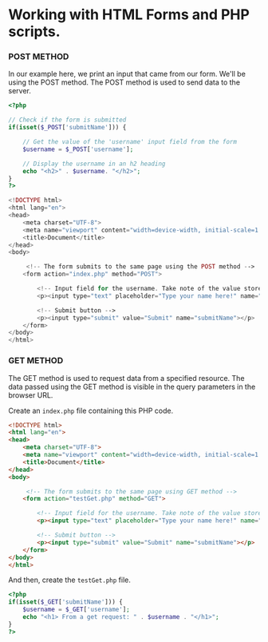 # Working with HTML Forms and PHP scripts. 

### POST METHOD
In our example here, we print an input that came from our form. We'll be using the POST method. The POST method is used to send data to the server. 

```php
<?php

// Check if the form is submitted
if(isset($_POST['submitName'])) {

	// Get the value of the 'username' input field from the form  
	$username = $_POST['username'];

	// Display the username in an h2 heading 
	echo "<h2>" . $username. "</h2>";  
}
?>

<!DOCTYPE html>
<html lang="en">
<head>
	<meta charset="UTF-8">
	<meta name="viewport" content="width=device-width, initial-scale=1.0">
	<title>Document</title>
</head>
<body>

	 <!-- The form submits to the same page using the POST method -->
	<form action="index.php" method="POST">

		<!-- Input field for the username. Take note of the value stored in the name attribute -->
		<p><input type="text" placeholder="Type your name here!" name="username"></p>

		<!-- Submit button -->
		<p><input type="submit" value="Submit" name="submitName"></p>
	</form>
</body>
</html>
```

### GET METHOD

The GET method is used to request data from a specified resource. The data passed using the GET method is visible in the query parameters in the browser URL. 

Create an ```index.php``` file containing this PHP code. 

```html
<!DOCTYPE html>
<html lang="en">
<head>
	<meta charset="UTF-8">
	<meta name="viewport" content="width=device-width, initial-scale=1.0">
	<title>Document</title>
</head>
<body>

	 <!-- The form submits to the same page using GET method -->
	<form action="testGet.php" method="GET">

		<!-- Input field for the username. Take note of the value stored in the name attribute -->
		<p><input type="text" placeholder="Type your name here!" name="username"></p>

		<!-- Submit button -->
		<p><input type="submit" value="Submit" name="submitName"></p>
	</form>
</body>
</html>
```

And then, create the ```testGet.php``` file.

```php
<?php  
if(isset($_GET['submitName'])) {
	$username = $_GET['username'];
	echo "<h1> From a get request: " . $username . "</h1>";
}
?>
```


